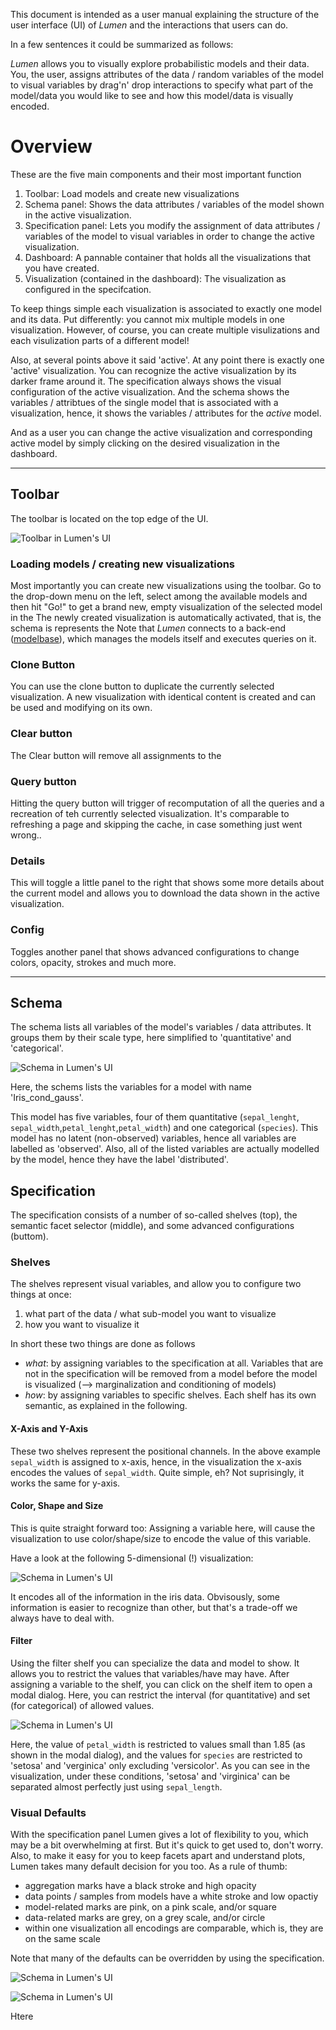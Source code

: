 
This document is intended as a user manual explaining the structure of the user interface (UI) of *Lumen* and the interactions that users can do.

In a few sentences it could be summarized as follows:

*Lumen* allows you to visually explore probabilistic models and their data.
You, the user, assigns attributes of the data / random variables of the model to visual variables
by drag'n' drop interactions to specify what part of the model/data you would like to see and how this model/data is visually encoded. 

# Overview

These are the five main components and their most important function

 1. Toolbar: Load models and create new visualizations
 2. Schema panel: Shows the data attributes / variables of the model shown in the active visualization.
 3. Specification panel: Lets you modify the assignment of data attributes  / variables of the model to visual variables in order to change the active visualization.
 4. Dashboard: A pannable container that holds all the visualizations that you have created. 
 5. Visualization (contained in the dashboard): The visualization as configured in the specifcation. 

To keep things simple each visualization is associated to exactly one model and its data.
Put differently: you cannot mix multiple models in one visualization.
However, of course, you can create multiple visulizations and each visulization parts of a different model!

Also, at several points above it said 'active'. 
At any point there is exactly one 'active' visualization.
You can recognize the active visualization by its darker frame around it. 
The specification always shows the visual configuration of the active visualization.
And the schema shows the variables / attribtues of the single model that is associated with a visualization, hence, it shows the variables / attributes for the _active_ model.

And as a user you can change the active visualization and corresponding active model by simply clicking on the desired visualization in the dashboard.

---

## Toolbar

The toolbar is located on the top edge of the UI.

![Toolbar in Lumen's UI](doc/img/Toolbar.png)

### Loading models / creating new visualizations

Most importantly you can create new visualizations using the toolbar.
Go to the drop-down menu on the left, select among the available models and then hit "Go!" to get a brand new, empty visualization of the selected model in the 
The newly created visualization is automatically activated, that is, the schema is represents the 
Note that _Lumen_ connects to a back-end ([modelbase](https://github.com/lumen-org/modelbase/)), which manages the models itself and executes queries on it.

### Clone Button

You can use the clone button to duplicate the currently selected visualization. 
A new visualization with identical content is created and can be used and modifying on its own.

### Clear button

The Clear button will remove all assignments to the 

### Query button

Hitting the query button will trigger of recomputation of all the queries and a recreation of teh currently selected visualization.
It's comparable to refreshing a page and skipping the cache, in case something just went wrong.. 

### Details

This will toggle a little panel to the right that shows some more details about the current model and allows you to download the data shown in the active visualization.

### Config

Toggles another panel that shows advanced configurations to change colors, opacity, strokes and much more. 

---

## Schema

The schema lists all variables of the model's variables / data attributes.
It groups them by their scale type, here simplified to 'quantitative' and 'categorical'.

![Schema in Lumen's UI](doc/img/Schema.png)

Here, the schems lists the variables for a model with name 'Iris_cond_gauss'. 

This model has five variables, four of them quantitative (`sepal_lenght`, `sepal_width`,`petal_lenght`,`petal_width`) and one categorical (`species`).
This model has no latent (non-observed) variables, hence all variables are labelled as 'observed'.
Also, all of the listed variables are actually modelled by the model, hence they have the label 'distributed'. 

## Specification

The specification consists of a number of so-called shelves (top), the semantic facet selector (middle), and some advanced configurations (buttom).

### Shelves

The shelves represent visual variables, and allow you to configure two things at once:

 1. what part of the data / what sub-model you want to visualize
 2. how you want to visualize it

In short these two things are done as follows

 * _what_: by assigning variables to the specification at all. Variables that are not in the specification will be removed from a model before the model is visualized (--> marginalization and conditioning of models)
 * _how_: by assigning variables to specific shelves. Each shelf has its own semantic, as explained in the following.

#### X-Axis and Y-Axis

These two shelves represent the positional channels. 
In the above example `sepal_width` is assigned to x-axis, hence, in the visualization the x-axis encodes the values of `sepal_width`. Quite simple, eh?
Not suprisingly, it works the same for y-axis.

#### Color, Shape and Size

This is quite straight forward too: 
Assigning a variable here, will cause the visualization to use color/shape/size to encode the value of this variable.

Have a look at the following 5-dimensional (!) visualization:

![Schema in Lumen's UI](doc/img/advanced_example.png)

It encodes all of the information in the iris data. 
Obvisously, some information is easier to recognize than other, but that's a trade-off we always have to deal with.

#### Filter

Using the filter shelf you can specialize the data and model to show.
It allows you to restrict the values that variables/have may have. 
After assigning a variable to the shelf, you can click on the shelf item to open a modal dialog.
Here, you can restrict the interval (for quantitative) and set (for categorical) of allowed values. 

![Schema in Lumen's UI](doc/img/filter.png)

Here, the value of `petal_width` is restricted to values small than 1.85 (as shown in the modal dialog), and the values for `species` are restricted to 'setosa' and 'verginica' only excluding 'versicolor'. As you can see in the visualization, under these conditions, 'setosa'  and 'virginica' can be separated almost perfectly just using `sepal_length`.

### Visual Defaults

With the specification panel Lumen gives a lot of flexibility to you, which may be a bit overwhelming at first. 
But it's quick to get used to, don't worry.
Also, to make it easy for you to keep facets apart and understand plots, Lumen takes many default decision for you too.
As a rule of thumb: 

 * aggregation marks have a black stroke and high opacity
 * data points / samples from models have a white stroke and low opactiy
 * model-related marks are pink, on a pink scale, and/or square
 * data-related marks are grey, on a grey scale, and/or circle
 * within one visualization all encodings are comparable, which is, they are on the same scale

Note that many of the defaults can be overridden by using the specification. 


![Schema in Lumen's UI](doc/img/Specification.png)

![Schema in Lumen's UI](doc/img/Visualization.png)

Htere

